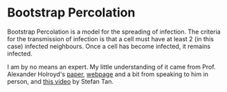 # Bootstrap Percolation
Bootstrap Percolation is a model for the spreading of infection.
The criteria for the transmission of infection is that a cell must have at least 2 (in this case) infected neighbours. Once a cell has become infected, it remains infected.

I am by no means an expert. My little understanding of it came from Prof. Alexander Holroyd's [paper](http://aeholroyd.org/papers/cell.pdf), [webpage](http://aeholroyd.org/boot/) and a bit from speaking to him in person, and [this video](https://www.youtube.com/watch?v=SkJOz7-XO5s) by Stefan Tan.
